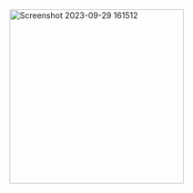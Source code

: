 <img width="306" alt="Screenshot 2023-09-29 161512" src="https://github.com/AnasNAK/Gestion_de_Taches_ToDo/assets/112939383/bec6d1d1-822e-4392-97bc-e6bb2fd34027">

